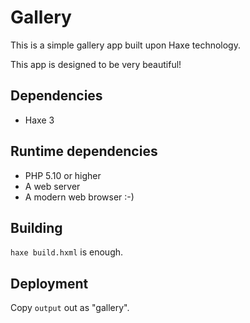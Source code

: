 # Gallery

This is a simple gallery app built upon Haxe technology.

This app is designed to be very beautiful!

## Dependencies

* Haxe 3

## Runtime dependencies

* PHP 5.10 or higher
* A web server
* A modern web browser :-)

## Building

`haxe build.hxml` is enough.

## Deployment

Copy `output` out as "gallery".
